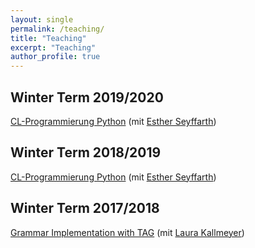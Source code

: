 ```yaml
---
layout: single
permalink: /teaching/
title: "Teaching"
excerpt: "Teaching"
author_profile: true
---
```

## Winter Term 2019/2020

[CL-Programmierung Python](https://user.phil.hhu.de/~seyffarth/classes/python/) (mit [Esther Seyffarth](https://user.phil.hhu.de/~seyffarth/index.html))

## Winter Term 2018/2019

[CL-Programmierung Python](https://user.phil.hhu.de/~seyffarth/classes/python/python2018/) (mit [Esther Seyffarth](https://user.phil.hhu.de/~seyffarth/index.html))

## Winter Term 2017/2018

[Grammar Implementation with TAG](https://user.phil.hhu.de/kallmeyer/teaching/grammar-implementation-with-tag-winter-1718/) (mit [Laura Kallmeyer](https://user.phil.hhu.de/kallmeyer/))

